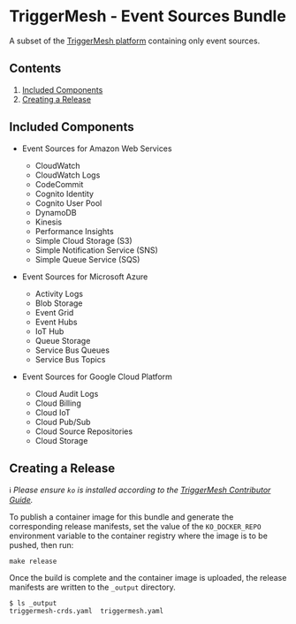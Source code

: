 # TriggerMesh - Event Sources Bundle

A subset of the [TriggerMesh platform][tm-repo] containing only event sources.

## Contents

1. [Included Components](#included-components)
1. [Creating a Release](#creating-a-release)

## Included Components

- Event Sources for Amazon Web Services
  - CloudWatch
  - CloudWatch Logs
  - CodeCommit
  - Cognito Identity
  - Cognito User Pool
  - DynamoDB
  - Kinesis
  - Performance Insights
  - Simple Cloud Storage (S3)
  - Simple Notification Service (SNS)
  - Simple Queue Service (SQS)

- Event Sources for Microsoft Azure
  - Activity Logs
  - Blob Storage
  - Event Grid
  - Event Hubs
  - IoT Hub
  - Queue Storage
  - Service Bus Queues
  - Service Bus Topics

- Event Sources for Google Cloud Platform
  - Cloud Audit Logs
  - Cloud Billing
  - Cloud IoT
  - Cloud Pub/Sub
  - Cloud Source Repositories
  - Cloud Storage

## Creating a Release

:information_source: _Please ensure `ko` is installed according to the [TriggerMesh Contributor Guide][tm-contrib-ko]._

To publish a container image for this bundle and generate the corresponding release manifests, set the value of the
`KO_DOCKER_REPO` environment variable to the container registry where the image is to be pushed, then run:

```
make release
```

Once the build is complete and the container image is uploaded, the release manifests are written to the `_output`
directory.

```console
$ ls _output
triggermesh-crds.yaml  triggermesh.yaml
```

[tm-repo]: https://github.com/triggermesh/triggermesh
[tm-contrib-ko]: https://github.com/triggermesh/triggermesh/blob/main/CONTRIBUTING.md#ko
